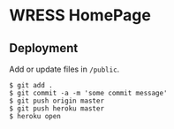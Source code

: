 # WRESS HomePage

## Deployment

Add or update files in `/public`.

    $ git add .
    $ git commit -a -m 'some commit message'
    $ git push origin master
    $ git push heroku master
    $ heroku open
